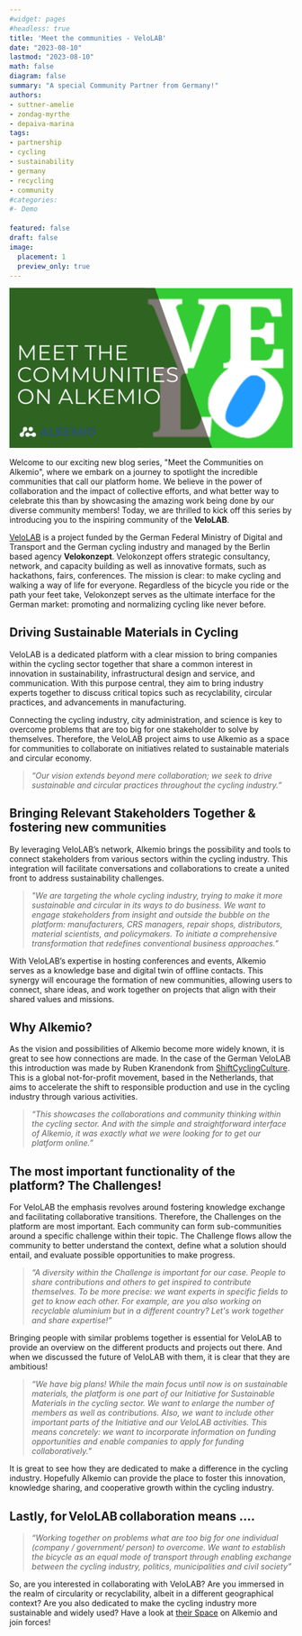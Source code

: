 ```yaml
---
#widget: pages
#headless: true
title: 'Meet the communities - VeloLAB'
date: "2023-08-10"
lastmod: "2023-08-10"
math: false
diagram: false
summary: "A special Community Partner from Germany!"
authors:
- suttner-amelie
- zondag-myrthe
- depaiva-marina
tags:
- partnership
- cycling
- sustainability
- germany
- recycling
- community
#categories:
#- Demo

featured: false
draft: false
image:
  placement: 1
  preview_only: true
---
```

![](./header.png)

Welcome to our exciting new blog series, "Meet the Communities on Alkemio", where we embark on a journey to spotlight the incredible communities that call our platform home. We believe in the power of collaboration and the impact of collective efforts, and what better way to celebrate this than by showcasing the amazing work being done by our diverse community members! Today, we are thrilled to kick off this series by introducing you to the inspiring community of the **VeloLAB**. 

[VeloLAB](https://velolab.de/) is a project funded by the German Federal Ministry of Digital and Transport and the German cycling industry and managed by the Berlin based agency **Velokonzept**. Velokonzept offers strategic consultancy, network, and capacity building as well as innovative formats, such as hackathons, fairs, conferences. The mission is clear: to make cycling and walking a way of life for everyone. Regardless of the bicycle you ride or the path your feet take, Velokonzept serves as the ultimate interface for the German market: promoting and normalizing cycling like never before. 

## Driving Sustainable Materials in Cycling
VeloLAB is a dedicated platform with a clear mission to bring companies within the cycling sector together that share a common interest in innovation in sustainability, infrastructural design and service, and communication. With this purpose central, they aim to bring industry experts together to discuss critical topics such as recyclability, circular practices, and advancements in manufacturing.  

Connecting the cycling industry, city administration, and science is key to overcome problems that are too big for one stakeholder to solve by themselves. Therefore, the VeloLAB project aims to use Alkemio as a space for communities to collaborate on initiatives related to sustainable materials and circular economy.  

> *“Our vision extends beyond mere collaboration; we seek to drive sustainable and circular practices throughout the cycling industry.”*

## Bringing Relevant Stakeholders Together & fostering new communities 
By leveraging VeloLAB’s network, Alkemio brings the possibility and tools to connect stakeholders from various sectors within the cycling industry. This integration will facilitate conversations and collaborations to create a united front to address sustainability challenges.  

> *"We are targeting the whole cycling industry, trying to make it more sustainable and circular in its ways to do business. We want to engage stakeholders from insight and outside the bubble on the platform: manufacturers, CRS managers, repair shops, distributors, material scientists, and policymakers. To initiate a comprehensive transformation that redefines conventional business approaches.”*

With VeloLAB’s expertise in hosting conferences and events, Alkemio serves as a knowledge base and digital twin of offline contacts. This synergy will encourage the formation of new communities, allowing users to connect, share ideas, and work together on projects that align with their shared values and missions.  

## Why Alkemio?  
As the vision and possibilities of Alkemio become more widely known, it is great to see how connections are made. In the case of the German VeloLAB this introduction was made by Ruben Kranendonk from [ShiftCyclingCulture](https://www.shiftcyclingculture.com/). This is a global not-for-profit movement, based in the Netherlands, that aims to accelerate the shift to responsible production and use in the cycling industry through various activities.  

> *“This showcases the collaborations and community thinking within the cycling sector. And with the simple and straightforward interface of Alkemio, it was exactly what we were looking for to get our platform online.”*

## The most important functionality of the platform? The Challenges! 
For VeloLAB the emphasis revolves around fostering knowledge exchange and facilitating collaborative transitions. Therefore, the Challenges on the platform are most important. Each community can form sub-communities around a specific challenge within their topic. The Challenge flows allow the community to better understand the context, define what a solution should entail, and evaluate possible opportunities to make progress. 

> *“A diversity within the Challenge is important for our case. People to share contributions and others to get inspired to contribute themselves. To be more precise: we want experts in specific fields to get to know each other. For example, are you also working on recyclable aluminium but in a different country? Let's work together and share expertise!”*

Bringing people with similar problems together is essential for VeloLAB to provide an overview on the different products and projects out there. And when we discussed the future of VeloLAB with them, it is clear that they are ambitious! 

> *“We have big plans! While the main focus until now is on sustainable materials, the platform is one part of our Initiative for Sustainable Materials in the cycling sector. We want to enlarge the number of members as well as contributions. Also, we want to include other important parts of the Initiative and our VeloLAB activities. This means concretely: we want to incorporate information on funding opportunities and enable companies to apply for funding collaboratively.”*

It is great to see how they are dedicated to make a difference in the cycling industry. Hopefully Alkemio can provide the place to foster this innovation, knowledge sharing, and cooperative growth within the cycling industry. 

## Lastly, for VeloLAB collaboration means ....   
> *“Working together on problems what are too big for one individual (company / government/ person) to overcome. We want to establish the bicycle as an equal mode of transport through enabling exchange between the cycling industry, politics, municipalities and civil society”* 

So, are you interested in collaborating with VeloLAB? Are you immersed in the realm of circularity or recyclability, albeit in a different geographical context? Are you also dedicated to make the cycling industry more sustainable and widely used? Have a look at [their Space](https://alkem.io/velolab/dashboard) on Alkemio and join forces!  

 

 